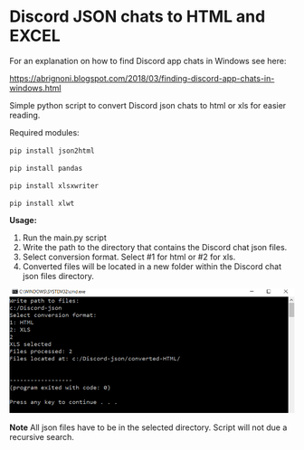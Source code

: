 # Discord JSON chats to HTML and EXCEL

For an explanation on how to find Discord app chats in Windows see here:

https://abrignoni.blogspot.com/2018/03/finding-discord-app-chats-in-windows.html

Simple python script to convert Discord json chats to html or xls for easier reading.

Required modules:

`` pip install json2html ``

`` pip install pandas ``

`` pip install xlsxwriter ``

`` pip install xlwt ``

**Usage:**

1. Run the main.py script
2. Write the path to the directory that contains the Discord chat json files.
3. Select conversion format. Select #1 for html or #2 for xls.
4. Converted files will be located in a new folder within the Discord chat json files directory.

![alt text](usage.jpg "Usage example")

**Note**
All json files have to be in the selected directory. Script will not due a recursive search.


